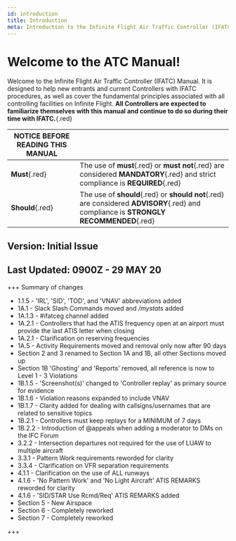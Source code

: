 ```yaml
---
id: introduction
title: Introduction
meta: Introduction to the Infinite Flight Air Traffic Controller (IFATC) Manual.
---
```


# Welcome to the ATC Manual!



Welcome to the Infinite Flight Air Traffic Controller (IFATC) Manual. It is designed to help new entrants and current Controllers with IFATC procedures, as well as cover the fundamental principles associated with all controlling facilities on Infinite Flight. **All Controllers are expected to familiarize themselves with this manual and continue to do so during their time with IFATC.**{.red}



| **NOTICE BEFORE READING THIS MANUAL** |                                                              |
| ------------------------------------- | ------------------------------------------------------------ |
| **Must**{.red}                        | The use of **must**{.red} or **must not**{.red} are considered **MANDATORY**{.red} and strict compliance is **REQUIRED**{.red} |
| **Should**{.red}                      | The use of **should**{.red} or **should not**{.red} are considered **ADVISORY**{.red} and compliance is **STRONGLY RECOMMENDED**{.red} |



## Version: Initial Issue

## Last Updated: 0900Z - 29 MAY 20



+++ Summary of changes

 - 1.1.5 - 'IRL', 'SID', 'TOD', and 'VNAV' abbreviations added
 - 1A.1 - Slack Slash Commands moved and */mystats* added
 - 1A.1.3 - #ifatceg channel added
 - 1A.2.1 - Controllers that had the ATIS frequency open at an airport must provide the last ATIS letter when closing
 - 1A.2.1 - Clarification on reserving frequencies
 - 1A.5 - Activity Requirements moved and removal only now after 90 days
 - Section 2 and 3 renamed to Section 1A and 1B, all other Sections moved up
 - Section 1B 'Ghosting' and 'Reports' removed, all reference is now to Level 1 - 3 Violations
 - 1B.1.5 - 'Screenshot(s)' changed to 'Controller replay' as primary source for evidence
 - 1B.1.6 - Violation reasons expanded to include VNAV
 - 1B.1.7 - Clarity added for dealing with callsigns/usernames that are related to sensitive topics
 - 1B.2.1 - Controllers must keep replays for a MINIMUM of 7 days
 - 1B.2.2 - Introduction of @appeals when adding a moderator to DMs on the IFC Forum
 - 3.2.2 - Intersection departures not required for the use of LUAW to multiple aircraft
 - 3.3.1 - Pattern Work requirements reworded for clarity
 - 3.3.4 - Clarification on VFR separation requirements
 - 4.1.1 - Clarification on the use of ALL runways
 - 4.1.6 - 'No Pattern Work' and 'No Light Aircraft' ATIS REMARKS reworded for clarity
 - 4.1.6 - 'SID/STAR Use Rcmd/Req' ATIS REMARKS added
 - Section 5 - New Airspace
 - Section 6 - Completely reworked
 - Section 7 - Completely reworked

+++


